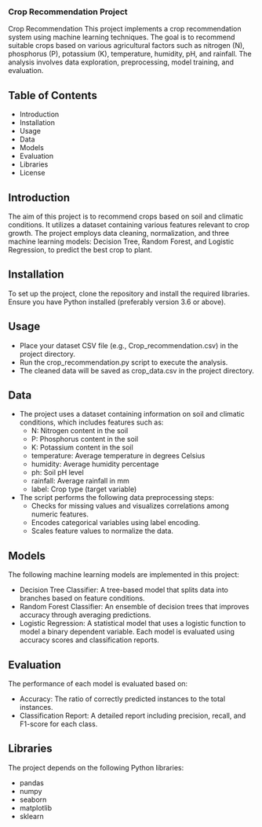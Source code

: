 ### Crop Recommendation Project
Crop Recommendation This project implements a crop recommendation system using machine learning techniques. The goal is to recommend suitable crops based on various agricultural factors such as nitrogen (N), phosphorus (P), potassium (K), temperature, humidity, pH, and rainfall. The analysis involves data exploration, preprocessing, model training, and evaluation.
## Table of Contents
-	Introduction
-	Installation
-	Usage
-	Data
-	Models
-	Evaluation
-	Libraries
-	License
## Introduction
The aim of this project is to recommend crops based on soil and climatic conditions. It utilizes a dataset containing various features relevant to crop growth. The project employs data cleaning, normalization, and three machine learning models: Decision Tree, Random Forest, and Logistic Regression, to predict the best crop to plant.
## Installation 
To set up the project, clone the repository and install the required libraries. Ensure you have Python installed (preferably version 3.6 or above).
## Usage
-	Place your dataset CSV file (e.g., Crop_recommendation.csv) in the project directory.
-	Run the crop_recommendation.py script to execute the analysis.
-	The cleaned data will be saved as crop_data.csv in the project directory.
## Data
-	The project uses a dataset containing information on soil and climatic conditions, which includes features such as:
    -	N: Nitrogen content in the soil
    -	P: Phosphorus content in the soil
    -	K: Potassium content in the soil
    -	temperature: Average temperature in degrees Celsius
    -	humidity: Average humidity percentage
    -	ph: Soil pH level
    -	rainfall: Average rainfall in mm
    -	label: Crop type (target variable)
-	The script performs the following data preprocessing steps:
    -	Checks for missing values and visualizes correlations among numeric features.
    -	Encodes categorical variables using label encoding.
    - Scales feature values to normalize the data.
## Models
The following machine learning models are implemented in this project:
-	Decision Tree Classifier: A tree-based model that splits data into branches based on feature conditions.
-	Random Forest Classifier: An ensemble of decision trees that improves accuracy through averaging predictions.
-	Logistic Regression: A statistical model that uses a logistic function to model a binary dependent variable.
Each model is evaluated using accuracy scores and classification reports.
## Evaluation
The performance of each model is evaluated based on:
-	Accuracy: The ratio of correctly predicted instances to the total instances.
-	Classification Report: A detailed report including precision, recall, and F1-score for each class.
## Libraries
The project depends on the following Python libraries:
-	pandas
-	numpy
-	seaborn
-	matplotlib
-	sklearn

